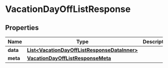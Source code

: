 

# VacationDayOffListResponse


## Properties

| Name | Type | Description | Notes |
|------------ | ------------- | ------------- | -------------|
|**data** | [**List&lt;VacationDayOffListResponseDataInner&gt;**](VacationDayOffListResponseDataInner.md) |  |  [optional] |
|**meta** | [**VacationDayOffListResponseMeta**](VacationDayOffListResponseMeta.md) |  |  [optional] |




